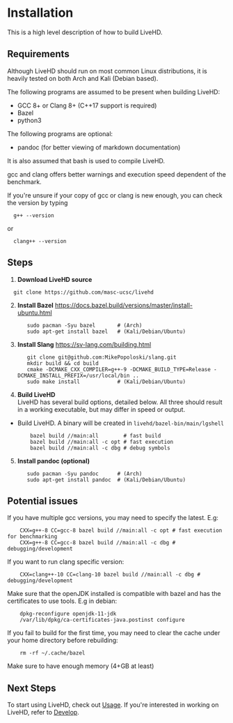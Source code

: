 # Installation

This is a high level description of how to build LiveHD.

## Requirements

Although LiveHD should run on most common Linux distributions, it is heavily tested on both Arch and Kali (Debian based).

The following programs are assumed to be present when building LiveHD:
 - GCC 8+ or Clang 8+ (C++17 support is required)
 - Bazel
 - python3

The following programs are optional:
 - pandoc (for better viewing of markdown documentation)

It is also assumed that bash is used to compile LiveHD.

gcc and clang offers better warnings and execution speed dependent of the benchmark.

If you're unsure if your copy of gcc or clang is new enough, you can check the version by typing 
```
  g++ --version
```
  or
```
  clang++ --version
```  


## Steps

1. **Download LiveHD source**  
  ```
    git clone https://github.com/masc-ucsc/livehd
  ```
2. **Install Bazel** https://docs.bazel.build/versions/master/install-ubuntu.html
   ```
      sudo pacman -Syu bazel       # (Arch)
      sudo apt-get install bazel   # (Kali/Debian/Ubuntu)
   ```
3. **Install Slang** https://sv-lang.com/building.html
   ```
      git clone git@github.com:MikePopoloski/slang.git
      mkdir build && cd build
      cmake -DCMAKE_CXX_COMPILER=g++-9 -DCMAKE_BUILD_TYPE=Release -DCMAKE_INSTALL_PREFIX=/usr/local/bin ..
      sudo make install            # (Kali/Debian/Ubuntu)
   ```
4. **Build LiveHD**  
  LiveHD has several build options, detailed below.  All three should result in a working executable, but may differ in speed or output.  
  
  - Build LiveHD.  A binary will be created in `livehd/bazel-bin/main/lgshell`
      ```
          bazel build //main:all        # fast build
          bazel build //main:all -c opt # fast execution
          bazel build //main:all -c dbg # debug symbols
      ```
5. **Install pandoc (optional)**
   ```
      sudo pacman -Syu pandoc      # (Arch)  
      sudo apt-get install pandoc  # (Kali/Debian/Ubuntu)
   ```

## Potential issues

If you have multiple gcc versions, you may need to specify the latest. E.g:

```
    CXX=g++-8 CC=gcc-8 bazel build //main:all -c opt # fast execution for benchmarking
    CXX=g++-8 CC=gcc-8 bazel build //main:all -c dbg # debugging/development
```

If you want to run clang specific version:

```
    CXX=clang++-10 CC=clang-10 bazel build //main:all -c dbg # debugging/development
```

Make sure that the openJDK installed is compatible with bazel and has the certificates to use tools. E.g in debian:

```
    dpkg-reconfigure openjdk-11-jdk
    /var/lib/dpkg/ca-certificates-java.postinst configure
```

If you fail to build for the first time, you may need to clear the cache under your home directory before rebuilding:

```
    rm -rf ~/.cache/bazel
```

Make sure to have enough memory (4+GB at least)

## Next Steps

To start using LiveHD, check out [Usage](./Usage.md).  If you're interested in working on LiveHD, refer to [Develop](./Develop.md).

